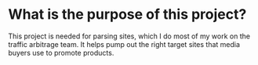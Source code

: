 # What is the purpose of this project?
This project is needed for parsing sites, which I do most of my work on the traffic arbitrage team. It helps pump out the right target sites that media buyers use to promote products.